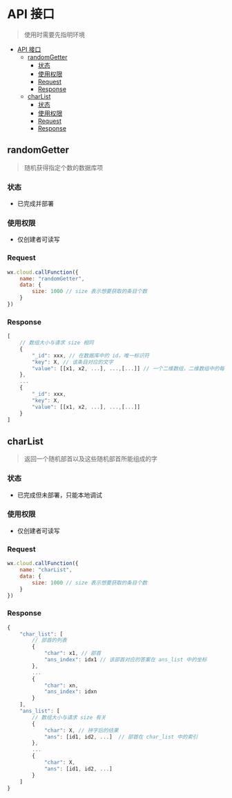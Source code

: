 # API 接口
> 使用时需要先指明环境

- [API 接口](#api-接口)
  - [randomGetter](#randomgetter)
    - [状态](#状态)
    - [使用权限](#使用权限)
    - [Request](#request)
    - [Response](#response)
  - [charList](#charlist)
    - [状态](#状态-1)
    - [使用权限](#使用权限-1)
    - [Request](#request-1)
    - [Response](#response-1)

## randomGetter

> 随机获得指定个数的数据库项

### 状态
- 已完成并部署

### 使用权限
- 仅创建者可读写

### Request

```javascript
wx.cloud.callFunction({
    name: "randomGetter",
    data: {
        size: 1000 // size 表示想要获取的条目个数
    }
})
```

### Response

```javascript
[
    // 数组大小与请求 size 相同
    {
        "_id": xxx, // 在数据库中的 id，唯一标识符
        "key": X, // 该条目对应的文字
        "value": [[x1, x2, ...], ...,[...]] // 一个二维数组，二维数组中的每个数组都表示一个可行的拆字方案
    },
    ...
    {
        "_id": xxx,
        "key": X,
        "value": [[x1, x2, ...], ...,[...]]
    }
]
```


## charList

> 返回一个随机部首以及这些随机部首所能组成的字

### 状态

- 已完成但未部署，只能本地调试

### 使用权限

- 仅创建者可读写

### Request

```javascript
wx.cloud.callFunction({
    name: "charList",
    data: {
        size: 1000 // size 表示想要获取的条目个数
    }
})
```

### Response

```javascript
{
    "char_list": [ 
        // 部首的列表
        {
            "char": x1, // 部首
            "ans_index": idx1 // 该部首对应的答案在 ans_list 中的坐标
        },
        ...
        {
            "char": xn,
            "ans_index": idxn
        }
    ],
    "ans_list": [
        // 数组大小与请求 size 有关
        {
            "char": X, // 拼字后的结果
            "ans": [id1, id2, ...]  // 部首在 char_list 中的索引
        },
        ...
        {
            "char": X,
            "ans": [id1, id2, ...]
        }
    ]
}
```

